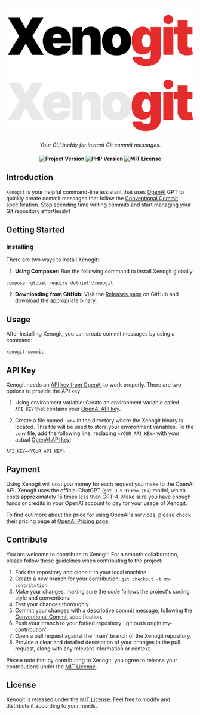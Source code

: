 <h1 align="center">
    <a href="https://github.com/dotninth/xenogit/#gh-light-mode-only">
        <img src="./.github/assets/xenogit-logo-light.svg" alt="Xenogit Repository">
    </a>
    <a href="https://github.com/dotninth/xenogit/#gh-dark-mode-only">
        <img src="./.github/assets/xenogit-logo-dark.svg" alt="Xenogit Repository">
    </a>
</h1>

<p align="center">
    <i align="center">Your CLI buddy for instant Git commit messages.</i>
</p>

<h4 align="center">
    <img src="https://img.shields.io/badge/release-v1.1.0-blue" alt="Project Version">
    <img src="https://img.shields.io/badge/php-%3E=8.1-royalblue" alt="PHP Version">
    <img src="https://img.shields.io/badge/license-MIT-green" alt="MIT License">
</h4>

## Introduction
`Xenogit` is your helpful command-line assistant that uses [OpenAI](https://openai.com/) GPT to quickly create commit messages that follow the [Conventional Commit](https://www.conventionalcommits.org/en/v1.0.0/) specification. Stop spending time writing commits and start managing your Git repository effortlessly!

## ️Getting Started
### Installing
There are two ways to install Xenogit:

1. **Using Composer:** Run the following command to install Xenogit globally:

```shell
composer global require dotninth/xenogit
```

2. **Downloading from GitHub:** Visit the [Releases page](https://github.com/dotninth/xenogit/releases) on GitHub and download the appropriate binary.

## Usage
After installing Xenogit, you can create commit messages by using a command:

```shell
xenogit commit
```

## API Key
Xenogit needs an [API key from OpenAI](https://platform.openai.com/account/api-keys) to work properly. There are two options to provide the API key:

1. Using environment variable: Create an environment variable called `API_KEY` that contains your [OpenAI API key](https://platform.openai.com/account/api-keys).

2. Create a file named `.env` in the directory where the Xenogit binary is located. This file will be used to store your environment variables. To the `.env` file, add the following line, replacing `<YOUR_API_KEY>` with your actual [OpenAI API key](https://platform.openai.com/account/api-keys):

```shell
API_KEY=<YOUR_API_KEY>
```

## Payment

Using Xenogit will cost you money for each request you make to the OpenAI API. Xenogit uses the official ChatGPT (`gpt-3.5-turbo-16k`) model, which costs approximately 15 times less than GPT-4. Make sure you have enough funds or credits in your OpenAI account to pay for your usage of Xenogit.

To find out more about the price for using OpenAI's services, please check their pricing page at [OpenAI Pricing page](https://openai.com/pricing).

## Contribute
You are welcome to contribute to Xenogit! For a smooth collaboration, please follow these guidelines when contributing to the project:

1. Fork the repository and clone it to your local machine.
2. Create a new branch for your contribution: `git checkout -b my-contribution`.
3. Make your changes, making sure the code follows the project's coding style and conventions.
4. Test your changes thoroughly.
5. Commit your changes with a descriptive commit message, following the [Conventional Commit](https://www.conventionalcommits.org/) specification.
6. Push your branch to your forked repository: `git push origin my-contribution'.
7. Open a pull request against the `main' branch of the Xenogit repository.
8. Provide a clear and detailed description of your changes in the pull request, along with any relevant information or context.

Please note that by contributing to Xenogit, you agree to release your contributions under the [MIT License](LICENSE.md).

## License

Xenogit is released under the [MIT License](LICENSE.md). Feel free to modify and distribute it according to your needs.
